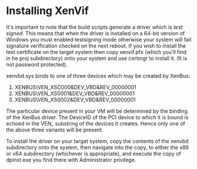 Installing XenVif
=================

It's important to note that the build scripts generate a driver which is
*test signed*. This means that when the driver is installed on a 64-bit
version of Windows you must enabled testsigning mode otherwise your system
will fail signature verification checked on the next reboot.
If you wish to install the test certificate on the target system then copy
xenvif.pfx (which you'll find in he proj subdirectory) onto your system and
use certmgr to install it. (It is not password protected).

xenvbd.sys binds to one of three devices which may be created by XenBus:

1. XENBUS\\VEN_XSC000&DEV_VBD&REV_00000001
2. XENBUS\\VEN_XS0001&DEV_VBD&REV_00000001
3. XENBUS\\VEN_XS0002&DEV_VBD&REV_00000001

The particular device present in your VM will be determined by the binding
of the XenBus driver. The DeviceID of the PCI device to which it is bound is
echoed in the VEN_ substring of the devices it creates. Hence only one of the
above three variants will be present.

To install the driver on your target system, copy the contents of the xenvbd
subdirectory onto the system, then navigate into the copy, to either the x86
or x64 subdirectory (whichever is appropriate), and execute the copy of
dpinst.exe you find there with Administrator privilege.
